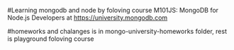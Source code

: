 #Learning mongodb and node by foloving course M101JS: MongoDB for Node.js Developers at https://university.mongodb.com

#homeworks and chalanges is in mongo-university-homeworks folder, rest is playground foloving course